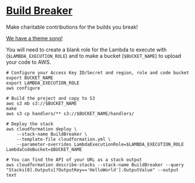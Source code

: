 # [Build Breaker](https://twitter.com/nchlswhttkr/status/1121322470592499713)

Make charitable contributions for the builds you break!

[We have a theme song!](https://youtu.be/YPG5ASujyZg)

You will need to create a blank role for the Lambda to execute with (`$LAMBDA_EXECUTION_ROLE`) and to make a bucket (`$BUCKET_NAME`) to upload your code to AWS.

```
# Configure your Access Key ID/Secret and region, role and code bucket
export BUCKET_NAME
export LAMBDA_EXECUTION_ROLE
aws configure

# Build the project and copy to S3
aws s3 mb s3://$BUCKET_NAME
make
aws s3 cp handlers/** s3://$BUCKET_NAME/handlers/

# Deploy the stack
aws cloudformation deploy \
    --stack-name BuildBreaker \
    --template-file cloudformation.yml \
    --parameter-overrides LambdaExecutionRole=$LAMBDA_EXECUTION_ROLE LambdaCodeBucket=$BUCKET_NAME

# You can find the API of your URL as a stack output
aws cloudformation describe-stacks --stack-name BuildBreaker --query "Stacks[0].Outputs[?OutputKey=='HelloWorld'].OutputValue" --output text
```
